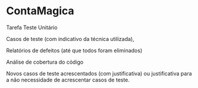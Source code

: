 # ContaMagica
Tarefa Teste Unitário

Casos de teste (com indicativo da técnica utilizada), 

Relatórios de defeitos (até que todos foram eliminados)

Análise de cobertura do código

Novos casos de teste acrescentados (com justificativa) ou justificativa para a não necessidade de acrescentar casos de teste.